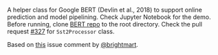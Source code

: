 A helper class for Google BERT (Devlin et al., 2018) to support online prediction and model pipelining. Check Jupyter Notebook for the demo. Before running, clone [BERT repo](https://github.com/google-research/bert) to the root directory. Check the pull request [#327](https://github.com/google-research/bert/pull/327) for `Sst2Processor` class.

Based on [this](https://github.com/google-research/bert/issues/94#issuecomment-437883736) issue comment by [@brightmart](https://github.com/brightmart).